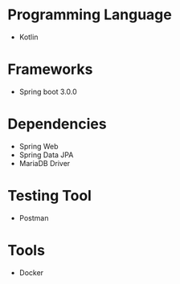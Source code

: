 # Programming Language

* Kotlin

# Frameworks

* Spring boot 3.0.0

# Dependencies

* Spring Web
* Spring Data JPA
* MariaDB Driver

# Testing Tool

* Postman

# Tools
* Docker
